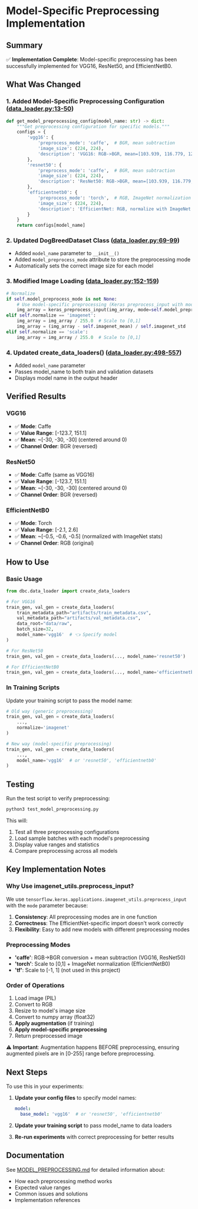 # Model-Specific Preprocessing Implementation

## Summary

✅ **Implementation Complete**: Model-specific preprocessing has been successfully implemented for VGG16, ResNet50, and EfficientNetB0.

## What Was Changed

### 1. Added Model-Specific Preprocessing Configuration ([data_loader.py:13-50](../src/dbc/data_loader.py#L13-L50))

```python
def get_model_preprocessing_config(model_name: str) -> dict:
    """Get preprocessing configuration for specific models."""
    configs = {
        'vgg16': {
            'preprocess_mode': 'caffe',  # BGR, mean subtraction
            'image_size': (224, 224),
            'description': 'VGG16: RGB->BGR, mean=[103.939, 116.779, 123.68] subtraction'
        },
        'resnet50': {
            'preprocess_mode': 'caffe',  # BGR, mean subtraction
            'image_size': (224, 224),
            'description': 'ResNet50: RGB->BGR, mean=[103.939, 116.779, 123.68] subtraction'
        },
        'efficientnetb0': {
            'preprocess_mode': 'torch',  # RGB, ImageNet normalization
            'image_size': (224, 224),
            'description': 'EfficientNet: RGB, normalize with ImageNet mean/std to ~[-2, +2]'
        }
    }
    return configs[model_name]
```

### 2. Updated DogBreedDataset Class ([data_loader.py:69-99](../src/dbc/data_loader.py#L69-L99))

- Added `model_name` parameter to `__init__()`
- Added `model_preprocess_mode` attribute to store the preprocessing mode
- Automatically sets the correct image size for each model

### 3. Modified Image Loading ([data_loader.py:152-159](../src/dbc/data_loader.py#L152-L159))

```python
# Normalize
if self.model_preprocess_mode is not None:
    # Use model-specific preprocessing (Keras preprocess_input with mode)
    img_array = keras_preprocess_input(img_array, mode=self.model_preprocess_mode)
elif self.normalize == 'imagenet':
    img_array = img_array / 255.0  # Scale to [0,1]
    img_array = (img_array - self.imagenet_mean) / self.imagenet_std
elif self.normalize == 'scale':
    img_array = img_array / 255.0  # Scale to [0,1]
```

### 4. Updated create_data_loaders() ([data_loader.py:498-557](../src/dbc/data_loader.py#L498-L557))

- Added `model_name` parameter
- Passes model_name to both train and validation datasets
- Displays model name in the output header

## Verified Results

### VGG16
- ✅ **Mode**: Caffe
- ✅ **Value Range**: [-123.7, 151.1]
- ✅ **Mean**: ~[-30, -30, -30] (centered around 0)
- ✅ **Channel Order**: BGR (reversed)

### ResNet50
- ✅ **Mode**: Caffe (same as VGG16)
- ✅ **Value Range**: [-123.7, 151.1]
- ✅ **Mean**: ~[-30, -30, -30] (centered around 0)
- ✅ **Channel Order**: BGR (reversed)

### EfficientNetB0
- ✅ **Mode**: Torch
- ✅ **Value Range**: [-2.1, 2.6]
- ✅ **Mean**: ~[-0.5, -0.6, -0.5] (normalized with ImageNet stats)
- ✅ **Channel Order**: RGB (original)

## How to Use

### Basic Usage

```python
from dbc.data_loader import create_data_loaders

# For VGG16
train_gen, val_gen = create_data_loaders(
    train_metadata_path="artifacts/train_metadata.csv",
    val_metadata_path="artifacts/val_metadata.csv",
    data_root="data/raw",
    batch_size=32,
    model_name='vgg16'  # 👈 Specify model
)

# For ResNet50
train_gen, val_gen = create_data_loaders(..., model_name='resnet50')

# For EfficientNetB0
train_gen, val_gen = create_data_loaders(..., model_name='efficientnetb0')
```

### In Training Scripts

Update your training script to pass the model name:

```python
# Old way (generic preprocessing)
train_gen, val_gen = create_data_loaders(
    ...,
    normalize='imagenet'
)

# New way (model-specific preprocessing)
train_gen, val_gen = create_data_loaders(
    ...,
    model_name='vgg16'  # or 'resnet50', 'efficientnetb0'
)
```

## Testing

Run the test script to verify preprocessing:

```bash
python3 test_model_preprocessing.py
```

This will:
1. Test all three preprocessing configurations
2. Load sample batches with each model's preprocessing
3. Display value ranges and statistics
4. Compare preprocessing across all models

## Key Implementation Notes

### Why Use imagenet_utils.preprocess_input?

We use `tensorflow.keras.applications.imagenet_utils.preprocess_input` with the `mode` parameter because:

1. **Consistency**: All preprocessing modes are in one function
2. **Correctness**: The EfficientNet-specific import doesn't work correctly
3. **Flexibility**: Easy to add new models with different preprocessing modes

### Preprocessing Modes

- **'caffe'**: RGB→BGR conversion + mean subtraction (VGG16, ResNet50)
- **'torch'**: Scale to [0,1] + ImageNet normalization (EfficientNetB0)
- **'tf'**: Scale to [-1, 1] (not used in this project)

### Order of Operations

1. Load image (PIL)
2. Convert to RGB
3. Resize to model's image size
4. Convert to numpy array (float32)
5. **Apply augmentation** (if training)
6. **Apply model-specific preprocessing**
7. Return preprocessed image

⚠️ **Important**: Augmentation happens BEFORE preprocessing, ensuring augmented pixels are in [0-255] range before preprocessing.

## Next Steps

To use this in your experiments:

1. **Update your config files** to specify model names:
   ```yaml
   model:
     base_model: 'vgg16'  # or 'resnet50', 'efficientnetb0'
   ```

2. **Update your training script** to pass model_name to data loaders

3. **Re-run experiments** with correct preprocessing for better results

## Documentation

See [MODEL_PREPROCESSING.md](MODEL_PREPROCESSING.md) for detailed information about:
- How each preprocessing method works
- Expected value ranges
- Common issues and solutions
- Implementation references
